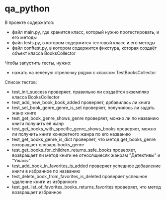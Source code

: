 # qa_python

В проекте содержатся:
- файл main.py, где хранится класс, который нужно протестировать, и его методы
- файл tests.py, в котором содержится тестовый класс и его методы
- файл conftest.py, в котором содержится фикстура, которая создаёт объект класса BooksCollector

Чтобы запустить тесты, нужно:
- нажать на зелёную стрелочку рядом с классом TestBooksCollector 

Список тестов:
- test_init_success проверяет, правильно ли создаётся экземпляр класса BooksCollector
- test_add_new_book_book_added проверяет, добавилась ли книга
- test_set_book_genre_genre_is_set проверяет, получилось ли задать жанр книге
- test_get_book_genre_shows_genre проверяет, можно ли по названию книги получить её жанр
- test_get_books_with_specific_genre_shows_books проверяет, можно ли получить книги конкретного жанра по его названию
- test_get_books_genre_is_dict проверяет, что метод get_books_genre возвращает словарь books_genre
- test_get_books_for_children_returns_safe_books проверяет, возвращает ли метод книги не относящиесяк жанрам "Детективы" и "Ужасы"
- test_add_book_in_favorites_is_added проверяет успешное добавление книги в избранное по названию
- test_delete_book_from_favorites_is_deleted проверяет успешное удаление книги из избранного
- test_get_list_of_favorites_books_returns_favorites проверяет, что метод возвращает избранное

